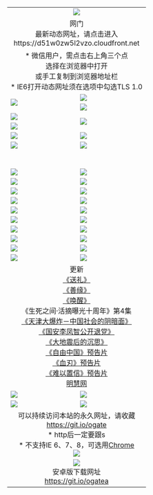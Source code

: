 ﻿<table>
  <tr></tr>
  <tr><td colspan=2 align=center><img src="https://cloud.githubusercontent.com/assets/11880933/13434984/f430fae2-e012-11e5-814f-c2df1e82b247.jpg" /></td></tr>
  <tr><td colspan=2 align=center>网门<br>最新动态网址，请点击进入
<br>https://d51w0zw5l2vzo.cloudfront.net
    </td>
  </tr>
  <tr>
    <td colspan=2 align=center>* 微信用户，需点击右上角三个点<br>选择在浏览器中打开<br>或手工复制到浏览器地址栏
    <br>* IE6打开动态网址须在选项中勾选TLS 1.0</td>
  </tr>
  <tr>
    <td rowspan=2><a href="https://d51w0zw5l2vzo.cloudfront.net/ogUP.aspx?name=11DKC.mp4&list=11DKC" target="_blank"><img src="https://d51w0zw5l2vzo.cloudfront.net/Up/11DKC1.jpg" /></a></td> 
    <td><div><a href="https://d51w0zw5l2vzo.cloudfront.net/ogUP.aspx?name=LRWS.mp4&list=LRWS" target="_blank"><img src="https://d51w0zw5l2vzo.cloudfront.net/Up/LRWS.jpg" /></a></td>
   </tr>
  <tr>
    <td><a href="https://d51w0zw5l2vzo.cloudfront.net/ogNiceVedio.aspx" target="_blank"><img src="https://d51w0zw5l2vzo.cloudfront.net/Up/11TGKDY.jpg" /></a></td>
  </tr>
  <tr>
    <td><a href="https://d51w0zw5l2vzo.cloudfront.net/ogUP.aspx?name=JQR.mp4&count=2" target="_blank"><img src="https://d51w0zw5l2vzo.cloudfront.net/Up/JQR.jpg" /></a></td>   
    <td rowspan=2><a href="https://d51w0zw5l2vzo.cloudfront.net/ogUP.aspx?name=JP.mp4&count=9" target="_blank"><img src="https://d51w0zw5l2vzo.cloudfront.net/Up/JP.jpg" /></td>
  </tr>
  <tr>
    <td><a href="https://d51w0zw5l2vzo.cloudfront.net/ogUP.aspx?name=WH.mp4" target="_blank"><img src="https://d51w0zw5l2vzo.cloudfront.net/Up/WH.jpg" /></a></td>
  </tr>
  <tr>
    <td><a href="https://d51w0zw5l2vzo.cloudfront.net/ogUP.aspx?name=SSZJ.mp4&list=SSZJ" target="_blank"><img src="https://d51w0zw5l2vzo.cloudfront.net/Up/SSZJ.jpg" /></a></td>
    <td><a href="https://d51w0zw5l2vzo.cloudfront.net/ogUP.aspx?name=1XQK.mp4&count=13" target="_blank"><img src="https://d51w0zw5l2vzo.cloudfront.net/Up/1XQK.jpg" /></a</td>
  </tr>
  <tr>
    <td><a href="https://d51w0zw5l2vzo.cloudfront.net/ogUP.aspx?name=ZY.mp4&count=2015|16" target="_blank"><img src="https://d51w0zw5l2vzo.cloudfront.net/Up/ZY.jpg" /></a</td>
    <td><a href="https://d51w0zw5l2vzo.cloudfront.net/ogUP.aspx?name=XTFY.mp4&count=B|2,A|24" target="_blank"><img src="https://d51w0zw5l2vzo.cloudfront.net/Up/XTFY.jpg" /></a></td>
  </tr>
  <tr height="40">
  </tr>
  <tr>
    <td><a href="https://d51w0zw5l2vzo.cloudfront.net/ogUP.aspx?name=4SQQ.mp4&list=4SQQ" target="_blank"><img src="https://d51w0zw5l2vzo.cloudfront.net/Up/4SQQ0.jpg"/></a></td>
    <td><a href="https://d51w0zw5l2vzo.cloudfront.net/ogUP.aspx?name=4SHQ.mp4&list=4SHQ" target="_blank"><img src="https://d51w0zw5l2vzo.cloudfront.net/Up/4SHQ0.jpg"/></a></td>
  </tr>
  <tr>
    <td><a href="https://d51w0zw5l2vzo.cloudfront.net/ogUP.aspx?name=4SZG.mp4&list=4SZG" target="_blank"><img src="https://d51w0zw5l2vzo.cloudfront.net/Up/4SZG0.jpg"/></a></td>
    <td><a href="https://d51w0zw5l2vzo.cloudfront.net/ogUP.aspx?name=4SDJ.mp4&list=4SDJ" target="_blank"><img src="https://d51w0zw5l2vzo.cloudfront.net/Up/4SDJ0.jpg"/></a></td>
  </tr>
  <tr>
    <td><a href="https://d51w0zw5l2vzo.cloudfront.net/ogUP.aspx?name=4SGX.mp4&list=4SGX" target="_blank"><img src="https://d51w0zw5l2vzo.cloudfront.net/Up/4SGX0.jpg"/></a></td>
    <td><a href="https://d51w0zw5l2vzo.cloudfront.net/ogUP.aspx?name=4SHD.mp4&list=4SHD" target="_blank"><img src="https://d51w0zw5l2vzo.cloudfront.net/Up/4SHD0.jpg"/></a></td>
  </tr>
  <tr>
    <td><a href="https://d51w0zw5l2vzo.cloudfront.net/ogUP.aspx?name=4CTX.mp4&list=4CTX" target="_blank"><img src="https://d51w0zw5l2vzo.cloudfront.net/Up/4CTX0.jpg"/></a></td>
    <td><a href="https://d51w0zw5l2vzo.cloudfront.net/ogUP.aspx?name=4CWZ.mp4&list=4CWZ" target="_blank"><img src="https://d51w0zw5l2vzo.cloudfront.net/Up/4CWZ0.jpg"/></a></td>
  </tr>
  <tr>
    <td><a href="https://d51w0zw5l2vzo.cloudfront.net/onUP.aspx?name=https://d1lqqjldbsh7xo.cloudfront.net/" target="_blank"><img src="https://d51w0zw5l2vzo.cloudfront.net/Up/0DTW.jpg"/></a></td>
    <td><a href="https://d51w0zw5l2vzo.cloudfront.net/onUP.aspx?name=https://d240ns8up8earz.cloudfront.net/acenter/" target="_blank"><img src="https://d51w0zw5l2vzo.cloudfront.net/Up/0TDW.jpg" /></a></td>
  </tr>
  <tr>
    <td><a href="https://d51w0zw5l2vzo.cloudfront.net/onUP.aspx?name=https://d4508d6vomz2p.cloudfront.net/gb/nsc413.htm" target="_blank"><img src="https://d51w0zw5l2vzo.cloudfront.net/Up/0DJY.jpg" /></a></td>
    <td><a href="https://d51w0zw5l2vzo.cloudfront.net/onUP.aspx?name=https://dilo7bqpjb57y.cloudfront.net/xtr/gb/prog204.html" target="_blank"><img src="https://d51w0zw5l2vzo.cloudfront.net/Up/0XTR.jpg" /></a></td>
  </tr>
  <tr>
    <td><a href="https://d51w0zw5l2vzo.cloudfront.net/onUP.aspx?name=https://d3aj00iefsmfgc.cloudfront.net/" target="_blank"><img src="https://d51w0zw5l2vzo.cloudfront.net/Up/0MHW.jpg" /></a></td>
    <td><a href="https://d51w0zw5l2vzo.cloudfront.net/onUP.aspx?name=https://d20wz7qt14x5d2.cloudfront.net/" target="_blank"><img src="https://d51w0zw5l2vzo.cloudfront.net/Up/0ZJW.jpg" /></a></td>
  </tr>
  <tr>
    <td><a href="https://d51w0zw5l2vzo.cloudfront.net/ogUP.aspx?name=0FG.zip" target="_blank"><img src="https://d51w0zw5l2vzo.cloudfront.net/Up/0FG.jpg" /></a></td>
    <td><a href="https://d51w0zw5l2vzo.cloudfront.net/ogUP.aspx?name=0FGA.apk" target="_blank"><img src="https://d51w0zw5l2vzo.cloudfront.net/Up/0FGA.jpg" /></a></td>
  </tr>
  <tr>
    <td><a href="https://d51w0zw5l2vzo.cloudfront.net/ogUP.aspx?name=0U.zip" target="_blank"><img src="https://d51w0zw5l2vzo.cloudfront.net/Up/0U.jpg" /></a></td>
    <td><a href="https://d51w0zw5l2vzo.cloudfront.net/ogUP.aspx?name=0UA.apk" target="_blank"><img src="https://d51w0zw5l2vzo.cloudfront.net/Up/0UA.jpg" /></a></td>
  </tr>
  <tr>
    <td><a href="https://d51w0zw5l2vzo.cloudfront.net/ogUP.aspx?name=0iPPOTV.zip" target="_blank"><img src="https://d51w0zw5l2vzo.cloudfront.net/Up/0iPPOTV.jpg" /></a></td>
    <td><a href="https://d51w0zw5l2vzo.cloudfront.net/ogUP.aspx?name=0iNTD.apk" target="_blank"><img src="https://d51w0zw5l2vzo.cloudfront.net/Up/0iNTD.jpg" /></a></td>
  </tr>
  <tr>
    <td colspan=2 align=center>更新<br>
      <a href="https://d51w0zw5l2vzo.cloudfront.net/ogUP.aspx?name=4ESL.mp4" target="_blank">《送礼》</a><br>
      <a href="https://d51w0zw5l2vzo.cloudfront.net/ogUP.aspx?name=4ESY.mp4" target="_blank">《善缘》</a><br>
      <a href="https://d51w0zw5l2vzo.cloudfront.net/ogUP.aspx?name=4EHX.mp4" target="_blank">《唤醒》</a><br>
      《生死之间·活摘曝光十周年》第4集</a><br>
      <a href="https://d51w0zw5l2vzo.cloudfront.net/ogUP.aspx?name=4TJDBZ.mp4" target="_blank">《天津大爆炸－中国社会的阴暗面》</a><br>
      <a href="https://d51w0zw5l2vzo.cloudfront.net/ogUP.aspx?name=4LFZ.mp4" target="_blank">《国安李凤智公开退党》</a><br>
      <a href="https://d51w0zw5l2vzo.cloudfront.net/ogUP.aspx?name=4DDZHDCS.mp4" target="_blank">《大地震后的沉思》</a><br>
      <a href="https://d51w0zw5l2vzo.cloudfront.net/ogUP.aspx?name=11ZYZG0.mp4" target="_blank">《自由中国》预告片</a><br>
      <a href="https://d51w0zw5l2vzo.cloudfront.net/ogUP.aspx?name=11XR.mp4" target="_blank">《血刃》预告片</a><br>
      <a href="https://d51w0zw5l2vzo.cloudfront.net/ogUP.aspx?name=11NYZX.mp4&count=2" target="_blank">《难以置信》预告片</a><br>
      <a href="https://d51w0zw5l2vzo.cloudfront.net/onUP.aspx?name=https://www.minghui.org/" target="_blank">明慧网</a></td>
    </td>
  </tr>
  <tr>
    <td><a href="https://d51w0zw5l2vzo.cloudfront.net/ogNice.aspx" target="_blank"><img src="https://d51w0zw5l2vzo.cloudfront.net/Up/0WCYY.jpg" /></a></td>
    <td><a href="https://d51w0zw5l2vzo.cloudfront.net/onCO.aspx?ob=600事物&op=增删改&args=WH1~%23类型6新闻%7c%23类型6评论&mode=" target="_blank"><img src="https://d51w0zw5l2vzo.cloudfront.net/Up/0WZTT.jpg" /></a></td> 
  </tr>
  <tr>
    <td><a href="https://d51w0zw5l2vzo.cloudfront.net/ogDY.aspx" target="_blank"><img src="https://d51w0zw5l2vzo.cloudfront.net/Up/0FK.jpg" /></a></td>
    <td><a href="https://d51w0zw5l2vzo.cloudfront.net/ogST.aspx" target="_blank"><img src="https://d51w0zw5l2vzo.cloudfront.net/Up/0ST.jpg" /></a></td> 
  </tr>
  <tr>
    <td colspan=2 align=center>可以持续访问本站的永久网址，请收藏<br/><a href="https://git.io/ogate" target="_blank">https://git.io/ogate</a><br/>* http后一定要跟s<br/>* 不支持IE 6、7、8，可选用<a href="https://d51w0zw5l2vzo.cloudfront.net/ogUP.aspx?name=0ChromePortable.zip">Chrome</a><br/><a href="https://d51w0zw5l2vzo.cloudfront.net/Up/0WMGDL2.png" target="_blank"><img src="https://d51w0zw5l2vzo.cloudfront.net/Up/0WMGD2.png"/></a></td>
  </tr>
  <tr>
    <td colspan=2 align=center><a href="https://d51w0zw5l2vzo.cloudfront.net/ogUP.aspx?name=0oGate.apk" target="_blank"><img src="https://cloud.githubusercontent.com/assets/11880933/13720399/75e143ee-e842-11e5-9f0a-1421f423c80f.jpg" /></a><br>安卓版下载网址<br><a href="https://git.io/ogatea">https://git.io/ogatea</a></td>
  </tr>
  <!--tr>
    <td colspan=2 align=center>可能失效的动态网址
    </td>
  </tr-->
</table>
